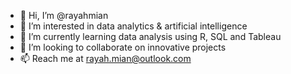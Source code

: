 - 👋 Hi, I’m @rayahmian
- 👀 I’m interested in data analytics & artificial intelligence
- 🌱 I’m currently learning data analysis using R, SQL and Tableau
- 💞️ I’m looking to collaborate on innovative projects
- 📫 Reach me at rayah.mian@outlook.com

<!---
mianraya/mianraya is a ✨ special ✨ repository because its `README.md` (this file) appears on your GitHub profile.
You can click the Preview link to take a look at your changes.
--->
